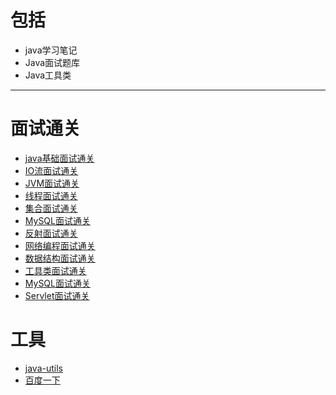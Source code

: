 # 包括
- java学习笔记
- Java面试题库
- Java工具类
***
# 面试通关
- [java基础面试通关](/blob/master/docs/Java面试通关/Java基础面试通关.md)
- [IO流面试通关](docs\Java面试通关\面试通关[IO流].md)
- [JVM面试通关](docs\Java面试通关\面试通关[JVM].md)
- [线程面试通关](docs\Java面试通关\面试通关[线程].md)
- [集合面试通关](docs\Java面试通关\面试通关[集合].md)
- [MySQL面试通关](docs\Java面试通关\面试通过[MySQL].md)
- [反射面试通关](docs\Java面试通关\面试通过[反射].md)
- [网络编程面试通关](docs\Java面试通关\面试通过[网络编程].md)
- [数据结构面试通关](docs\Java面试通关\面试通过[数据结构].md)
- [工具类面试通关](docs\Java面试通关\面试通过[工具类].md)
- [MySQL面试通关](docs\Java面试通关\面试通过[工具类].md)
- [Servlet面试通关](docs\Java面试通关\面试通过[Servlet].md)
# 工具
- [java-utils](docs\tools\utils.md)
- [百度一下](www.baidu.com)

